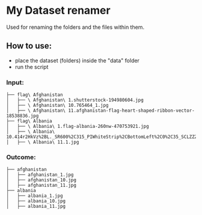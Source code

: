 # My Dataset renamer
Used for renaming the folders and the files within them.

## How to use:
- place the dataset (folders) inside the "data" folder
- run the script

### Input:

```
├── flag\ Afghanistan
│   ├── \ Afghanistan\ 1.shutterstock-194980604.jpg
│   ├── \ Afghanistan\ 10.765464_1.jpg
│   ├── \ Afghanistan\ 11.afghanistan-flag-heart-shaped-ribbon-vector-18538836.jpg
├── flag\ Albania
│   ├── \ Albania\ 1.flag-albania-260nw-470753921.jpg
│   ├── \ Albania\ 10.414r2HkVz%2BL._SR600%2C315_PIWhiteStrip%2CBottomLeft%2C0%2C35_SCLZZZZZZZ_.jpg
│   ├── \ Albania\ 11.1.jpg
```

### Outcome:
```
├── afghanistan
│   ├── afghanistan_1.jpg
│   ├── afghanistan_10.jpg
│   ├── afghanistan_11.jpg
├── albania
│   ├── albania_1.jpg
│   ├── albania_10.jpg
│   ├── albania_11.jpg
```